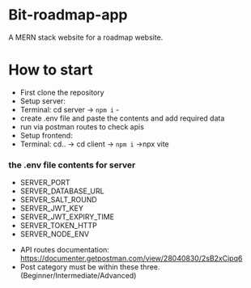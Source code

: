 # Bit-roadmap-app
A MERN stack website for a roadmap website.

# How to start
- First clone the repository
- Setup server: 
- Terminal: cd server -> ```npm i``` - 
- create .env file and paste the contents and add required data
- run via postman routes to check apis
- Setup frontend:
- Terminal: cd.. -> cd client -> ```npm i``` ->npx vite

### the .env file contents for server
- SERVER_PORT
- SERVER_DATABASE_URL
- SERVER_SALT_ROUND
- SERVER_JWT_KEY
- SERVER_JWT_EXPIRY_TIME
- SERVER_TOKEN_HTTP
- SERVER_NODE_ENV

* API routes documentation: https://documenter.getpostman.com/view/28040830/2sB2xCipq6
* Post category must be within these three. (Beginner/Intermediate/Advanced)
